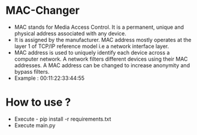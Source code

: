 # MAC-Changer

- MAC stands for Media Access Control. It is a permanent, unique and physical address associated with any device. 
- It is assigned by the manufacturer. MAC address mostly operates at the layer 1 of TCP/IP reference model i.e a network interface layer.
- MAC address is used to uniquely identify each device across a computer network. A network filters different devices using their MAC addresses. A MAC address can be changed to increase anonymity and bypass filters.
- Example : 00:11:22:33:44:55

# How to use ?
* Execute - pip install -r requirements.txt
* Execute main.py
